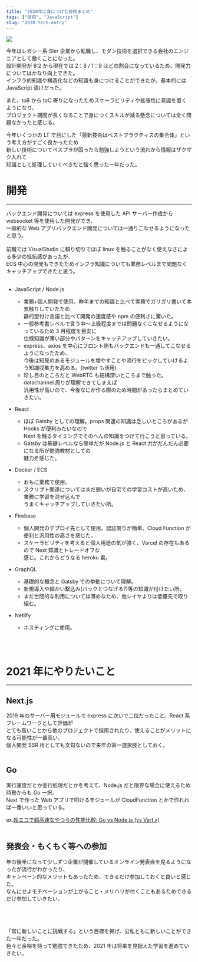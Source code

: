 ```yaml
---
title: "2020年に身につけた技術まとめ"
tags: ["技術", "JavaScript"]
slug: "2020-tech-entry"
---
```


![](../images/posts-image/2020-12-30.png)

今年はレガシー系 SIer 企業から転職し、モダン技術を選択できる会社のエンジニアとして働くことになった。<br>
設計開発が 8:2 から現在では 2：8 / 1：9 ほどの割合になっているため、開発力についてはかなり向上できた。<br>
インフラ的知識や構造化などの知識も身につけることができたが、基本的には JavaScript 漬けだった。<br>

また、toB から toC 寄りになったためスケーラビリティや拡張性に意識を置くようになり、<br>
プロジェクト期間が長くなることで身につくスキルが減る懸念については全く問題なかったと感じる。

今年いくつかの LT で目にした「最新技術はベストプラクティスの集合体」という考え方がすごく良かったため<br>
新しい技術についてペスプラが固ったら勉強しようという流れから情報はザクザク入れて<br>
知識として処理していくべきだと強く思った一年だった。<br>

# 開発

---

バックエンド開発については express を使用した API サーバー作成から websocket 等を使用した開発ができ、<br>
一般的な Web アプリバックエンド開発については一通りこなせるようになったと思う。<br>
<br>
前職では VisualStudio に頼り切りでほぼ linux を触ることがなく使えなさによる多少の抵抗感があったが、<br>
ECS 中心の開発もできたためインフラ知識についても業務レベルまで問題なくキャッチアップできたと思う。<br>
<br>

- JavaScript / Node.js

  - 業務+個人開発で使用。昨年までの知識と比べて実務でガリガリ書いて本気触りしていたため<br>
    静的型付け言語と比べて開発の速度感や npm の便利さに驚いた。
  - 一般参考書レベルで言う中～上級程度までは問題なくこなせるようになっているため 3 月程度を目安に<br>
    仕様知識が薄い部分やパターンをキャッチアップしていきたい。
  - express、axios を中心にフロント側もバックエンドも一通してこなせるようになったため、<br>
    今後は知見のあるモジュールを増やすことや流行をピックしていけるよう知識収集力を高める。(twitter も活用)
  - 珍し目のところだと WebRTC も結構深いところまで触った。datachannel 周りが理解できてしまえば<br>汎用性が高いので、今後なにか作る際のため時間があったらまとめていきたい。

- React

  - ほぼ Gatsby としての理解。props 関連の知識は乏しいところがあるが Hooks が便利みたいなので<br>
    Next を触るタイミングでそのへんの知識をつけて行こうと思っている。
  - Gatsby は基礎レベルなら簡単だが Node.js と React 力がだんだん必要になる所が勉強教材としての<br>魅力を感じた。

- Docker / ECS

  - おもに業務で使用。
  - スクリプト関連についてはまだ弱いが自宅での学習コストが高いため、業務に学習を混ぜ込んで<br>うまくキャッチアップしていきたい所。

- Firebase

  - 個人開発のデプロイ先として使用。認証周りが簡単、Cloud Function が便利と汎用性の高さを感じた。
  - スケーラビリティを考えると個人用途の気が強く、Varcel の存在もあるので Next 知識とトレードオフな<br>感じ。これからどうなる heroku 君。

- GraphQL

  - 基礎的な概念と Gatsby での挙動について理解。
  - 新規導入や細かい繋込み(バックとつなげる?)等の知識が付けたい所。
  - まだ世間的な利用については薄めなため、他レイヤよりは低優先で取り組む。

- Netlify
  - ホスティングに使用。

<br>
<br>

# 2021 年にやりたいこと

---

## Next.js

2019 年のサーバー用モジュールで express に次いで二位だったこと、React 系フレームワークとして評価が<br>とても高いことから他のプロジェクトで採用されたり、使えることがメリットになる可能性が一番高い。<br>
個人開発 SSR 用としても文句ないので来年の第一選択肢としておく。<br>
<br>

## Go

実行速度だとか並行処理だとかを考えて、Node.js だと限界な場合に使えるため時勢からも Go 一択。<br>
Next で作った Web アプリで叩けるモジュールが CloudFunction とかで作れれば一番いいと思っている。<br>

ex.[超エコで超高速なやつらの性能比較: Go vs Node.js (vs Vert.x)](https://qiita.com/LightSpeedC/items/c3537a265fb9f3152f4c)<br>
<br>

## 発表会・もくもく等への参加

年の後半になって少しずつ企業が開催しているオンライン発表会を見るようになったが流行がわかったり、<br>
キャンペーン的なメリットもあったため、できるだけ参加しておくと良いと感じた。<br>
なんにせよモチベーションが上がること・メリハリが付くこともあるためできるだけ参加していきたい。<br>
<br>
<br><br><br>
「常に新しいことに挑戦する」という目標を掲げ、公私ともに新しいことができた一年だった。<br>
色々と余裕を持って勉強できたため、2021 年は将来を見据えた学習を進めていきたい。
